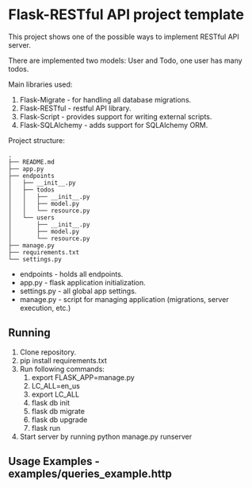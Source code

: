# Flask-RESTful API project template

This project shows one of the possible ways to implement RESTful API server.

There are implemented two models: User and Todo, one user has many todos.

Main libraries used:
1. Flask-Migrate - for handling all database migrations.
2. Flask-RESTful - restful API library.
3. Flask-Script - provides support for writing external scripts.
4. Flask-SQLAlchemy - adds support for SQLAlchemy ORM.

Project structure:
```
.
├── README.md
├── app.py
├── endpoints
│   ├── __init__.py
│   ├── todos
│   │   ├── __init__.py
│   │   ├── model.py
│   │   └── resource.py
│   └── users
│       ├── __init__.py
│       ├── model.py
│       └── resource.py
├── manage.py
├── requirements.txt
└── settings.py
```

* endpoints - holds all endpoints.
* app.py - flask application initialization.
* settings.py - all global app settings.
* manage.py - script for managing application (migrations, server execution, etc.)

## Running 

1. Clone repository.
2. pip install requirements.txt
3. Run following commands:
    1. export FLASK_APP=manage.py
    2. LC_ALL=en_us
    3. export LC_ALL
    4. flask db init
    5. flask db migrate
    6. flask db upgrade
    7. flask run
4. Start server by running python manage.py runserver

## Usage Examples - examples/queries_example.http